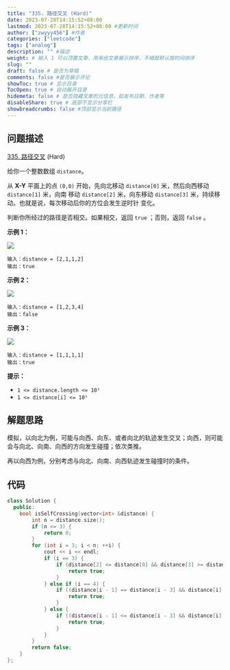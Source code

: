```yaml
---
title: "335. 路径交叉 (Hard)"
date: 2023-07-28T14:15:52+08:00
lastmod: 2023-07-28T14:15:52+08:00 #更新时间
author: ["zwyyy456"] #作者
categories: ["leetcode"]
tags: ["analog"]
description: "" #描述
weight: # 输入 1 可以顶置文章，用来给文章展示排序，不填就默认按时间排序
slug: ""
draft: false # 是否为草稿
comments: false #是否展示评论
showToc: true # 显示目录
TocOpen: true # 自动展开目录
hidemeta: false # 是否隐藏文章的元信息，如发布日期、作者等
disableShare: true # 底部不显示分享栏
showbreadcrumbs: false #顶部显示当前路径
---
```

## 问题描述

[335. 路径交叉][link] (Hard)

[link]: https://leetcode.cn/problems/self-crossing/

给你一个整数数组 `distance`。

从 **X-Y** 平面上的点 `(0,0)` 开始，先向北移动 `distance[0]` 米，然后向西移动 `distance[1]` 米，向南
移动 `distance[2]` 米，向东移动 `distance[3]` 米，持续移动。也就是说，每次移动后你的方位会发生逆时针
变化。

判断你所经过的路径是否相交。如果相交，返回 `true` ；否则，返回 `false` 。

**示例 1：**

![](https://pic-upyun.zwyyy456.tech/smms/2023-12-26-065613.jpg)

```
输入：distance = [2,1,1,2]
输出：true

```

**示例 2：**

![](https://pic-upyun.zwyyy456.tech/smms/2023-12-26-065614.jpg)

```
输入：distance = [1,2,3,4]
输出：false

```

**示例 3：**

![](https://pic-upyun.zwyyy456.tech/smms/2023-12-26-065615.jpg)

```
输入：distance = [1,1,1,1]
输出：true
```

**提示：**

- `1 <= distance.length <= 10⁵`
- `1 <= distance[i] <= 10⁵`

## 解题思路

模拟，以向北为例，可能与向西、向东、或者向北的轨迹发生交叉；向西，则可能会与向北、向南、向西的方向发生碰撞；依次类推。

再以向西为例，分别考虑与向北、向南、向西轨迹发生碰撞时的条件。

## 代码

```cpp
class Solution {
  public:
    bool isSelfCrossing(vector<int> &distance) {
        int n = distance.size();
        if (n <= 3) {
            return 0;
        }
        for (int i = 3; i < n; ++i) {
            cout << i << endl;
            if (i == 3) {
                if (distance[2] <= distance[0] && distance[3] >= distance[1]) {
                    return true;
                }
            } else if (i == 4) {
                if ((distance[i - 1] == distance[i - 3] && distance[i] + distance[i - 4] >= distance[i - 2]) || (distance[i] >= distance[i - 2] && distance[i - 1] <= distance[i - 3])) {
                    return true;
                }
            } else {
                if ((distance[i - 1] <= distance[i - 3] && distance[i] >= distance[i - 2]) || (distance[i] + distance[i - 4] >= distance[i - 2] && distance[i - 1] + distance[i - 5] >= distance[i - 3] && distance[i - 3] > distance[i - 5] && distance[i - 2] > distance[i - 4] && distance[i - 1] <= distance[i - 3]) || (distance[i - 1] == distance[i - 3] && distance[i] + distance[i - 4] >= distance[i - 2])) {
                    return true;
                }
            }
        }
        return false;
    }
};
```